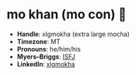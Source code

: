 # mo khan (mo con) 🍪

- **Handle**: xlgmokha (extra large mocha)
- **Timezone**: MT
- **Pronouns**: he/him/his
- **Myers–Briggs**: [ISFJ](https://www.16personalities.com/isfj-personality)
- **LinkedIn**: [xlgmokha](https://www.linkedin.com/in/xlgmokha/)
